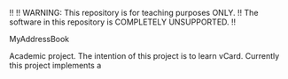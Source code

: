 !!
!! WARNING: This repository is for teaching purposes ONLY.
!! The software in this repository is COMPLETELY UNSUPPORTED.
!!

MyAddressBook

Academic project.
The intention of this project is to learn vCard. 
Currently this project implements a 
